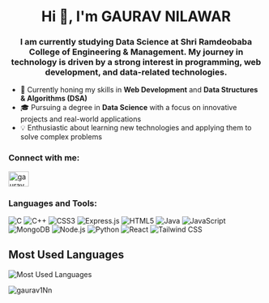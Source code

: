 <h1 align="center">Hi 👋, I'm GAURAV NILAWAR</h1>
<h3 align="center">
  I am currently studying Data Science at Shri Ramdeobaba College of Engineering & Management. My journey in technology is driven by a strong interest in programming, web development, and data-related technologies.
</h3>

- 🌱 Currently honing my skills in **Web Development** and **Data Structures & Algorithms (DSA)**
- 🎓 Pursuing a degree in **Data Science** with a focus on innovative projects and real-world applications
- 💡 Enthusiastic about learning new technologies and applying them to solve complex problems

<h3 align="left">Connect with me:</h3>
<p align="left">
  <a href="https://linkedin.com/in/gauravnilawar" target="blank">
    <img align="center" src="https://raw.githubusercontent.com/rahuldkjain/github-profile-readme-generator/master/src/images/icons/Social/linked-in-alt.svg" alt="gaurav nilawar" height="30" width="40" />
  </a>
</p>

<h3 align="left">Languages and Tools:</h3>
<p align="left">
  <img src="https://img.shields.io/badge/C-%2300599C.svg?style=for-the-badge&logo=c&logoColor=white" alt="C" />
  <img src="https://img.shields.io/badge/C%2B%2B-%2300599C.svg?style=for-the-badge&logo=c%2B%2B&logoColor=white" alt="C++" />
  <img src="https://img.shields.io/badge/CSS3-%231572B6.svg?style=for-the-badge&logo=css3&logoColor=white" alt="CSS3" />
  <img src="https://img.shields.io/badge/Express.js-%23000000.svg?style=for-the-badge&logo=express&logoColor=white" alt="Express.js" />
  <img src="https://img.shields.io/badge/HTML5-%23E34F26.svg?style=for-the-badge&logo=html5&logoColor=white" alt="HTML5" />
  <img src="https://img.shields.io/badge/Java-%23ED8B00.svg?style=for-the-badge&logo=java&logoColor=white" alt="Java" />
  <img src="https://img.shields.io/badge/JavaScript-%23F7DF1E.svg?style=for-the-badge&logo=javascript&logoColor=black" alt="JavaScript" />
  <img src="https://img.shields.io/badge/MongoDB-%2347A248.svg?style=for-the-badge&logo=mongodb&logoColor=white" alt="MongoDB" />
  <img src="https://img.shields.io/badge/Node.js-%23339933.svg?style=for-the-badge&logo=node.js&logoColor=white" alt="Node.js" />
  <img src="https://img.shields.io/badge/Python-%233776AB.svg?style=for-the-badge&logo=python&logoColor=white" alt="Python" />
  <img src="https://img.shields.io/badge/React-%2361DAFB.svg?style=for-the-badge&logo=react&logoColor=white" alt="React" />
  <img src="https://img.shields.io/badge/Tailwind%20CSS-%2338B2AC.svg?style=for-the-badge&logo=tailwind-css&logoColor=white" alt="Tailwind CSS" />
</p>

## Most Used Languages
<p>
  <img align="center" src="https://github-readme-stats.vercel.app/api/top-langs?username=gaurav1Nn&show_icons=true&locale=en&layout=compact&langs_count=8" alt="Most Used Languages" />
</p>



<p><img align="center" src="https://github-readme-streak-stats.herokuapp.com/?user=gaurav1Nn&" alt="gaurav1Nn" /></p>

